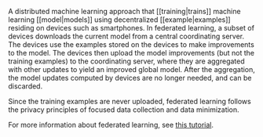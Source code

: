 
A distributed machine learning approach that [[training|trains]]
machine learning [[model|models]] using decentralized
[[example|examples]] residing on devices such as smartphones.
In federated learning, a subset of devices downloads the current model
from a central coordinating server. The devices use the examples stored
on the devices to make improvements to the model. The devices then upload
the model improvements (but not the training examples) to the coordinating
server, where they are aggregated with other updates to yield an improved
global model. After the aggregation, the model updates computed by devices
are no longer needed, and can be discarded.

Since the training examples are never uploaded, federated learning follows the
privacy principles of focused data collection and data minimization.

For more information about federated learning,
see <a href="https://federated.withgoogle.com" target="T">this tutorial</a>.

